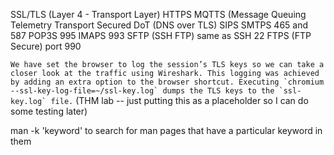 SSL/TLS (Layer 4 - Transport Layer)
HTTPS
MQTTS (Message Queuing Telemetry Transport Secured
DoT (DNS over TLS)
SIPS
SMTPS 465 and 587
POP3S 995
IMAPS 993
SFTP (SSH FTP)  same as SSH 22
FTPS (FTP Secure) port 990


```We have set the browser to log the session’s TLS keys so we can take a closer look at the traffic using Wireshark. This logging was achieved by adding an extra option to the browser shortcut. Executing `chromium --ssl-key-log-file=~/ssl-key.log` dumps the TLS keys to the `ssl-key.log` file.```
(THM lab -- just putting this as a placeholder so I can do some testing later)


man -k 'keyword' to search for man pages that have a particular keyword in them
